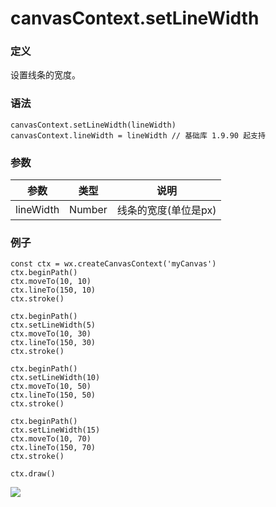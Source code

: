<!-- https://developers.weixin.qq.com/miniprogram/dev/api/canvas/set-line-width.html -->

canvasContext.setLineWidth
==========================

### 定义

设置线条的宽度。

### 语法

    canvasContext.setLineWidth(lineWidth)
    canvasContext.lineWidth = lineWidth // 基础库 1.9.90 起支持
    

### 参数

  参数        |  类型     |  说明           
--------------|-----------|-----------------
  lineWidth   |  Number   |线条的宽度(单位是px)

### 例子

    const ctx = wx.createCanvasContext('myCanvas')
    ctx.beginPath()
    ctx.moveTo(10, 10)
    ctx.lineTo(150, 10)
    ctx.stroke()
    
    ctx.beginPath()
    ctx.setLineWidth(5)
    ctx.moveTo(10, 30)
    ctx.lineTo(150, 30)
    ctx.stroke()
    
    ctx.beginPath()
    ctx.setLineWidth(10)
    ctx.moveTo(10, 50)
    ctx.lineTo(150, 50)
    ctx.stroke()
    
    ctx.beginPath()
    ctx.setLineWidth(15)
    ctx.moveTo(10, 70)
    ctx.lineTo(150, 70)
    ctx.stroke()
    
    ctx.draw()
    

![](https://mp.weixin.qq.com/debug/wxadoc/dev/image/canvas/line-width.png?t=2018413)
